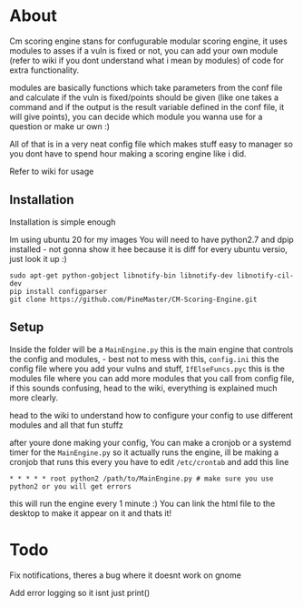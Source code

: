 # About

Cm scoring engine stans for confugurable modular scoring engine, it uses modules to asses if a vuln is fixed or not, you can add your own module (refer to wiki if you dont understand what i mean by modules) of code for extra functionality.

 modules are basically functions which take parameters from the conf file and calculate if the vuln is fixed/points should be given (like one takes a command and if the output is the result variable defined in the conf file, it will give points), you can decide which module you wanna use for a question or make ur own :)


All of that is in a very neat config file which makes stuff easy to manager so you dont have to spend hour making a scoring engine like i did.

Refer to wiki for usage


## Installation
Installation is simple enough

Im using ubuntu 20 for my images
You will need to have python2.7 and dpip installed - not gonna show it hee because it is diff for every ubuntu versio, just look it up :)
```
sudo apt-get python-gobject libnotify-bin libnotify-dev libnotify-cil-dev
pip install configparser
git clone https://github.com/PineMaster/CM-Scoring-Engine.git
```

## Setup

Inside the folder will be a `MainEngine.py` this is the main engine that controls the config and modules, -  best not to mess with this, `config.ini` this the config file where you add your vulns and stuff, `IfElseFuncs.pyc` this is the modules file where you can add more modules that you call from config file, if this sounds confusing, head to the wiki, everything is explained much more clearly.

head to the wiki to understand how to configure your config to use different modules and all that fun stuffz

after youre done making your config, You can make a cronjob or a systemd timer for the `MainEngine.py` so it actually runs the engine, ill be making a cronjob that runs this every 
you have to edit `/etc/crontab` and add this line

```
* * * * * root python2 /path/to/MainEngine.py # make sure you use python2 or you will get errors
```

this will run the engine every 1 minute :)
You can link the html file to the desktop to make it appear on it and thats it!

# Todo
Fix notifications, theres a bug where it doesnt work on gnome

Add error logging so it isnt just print()
